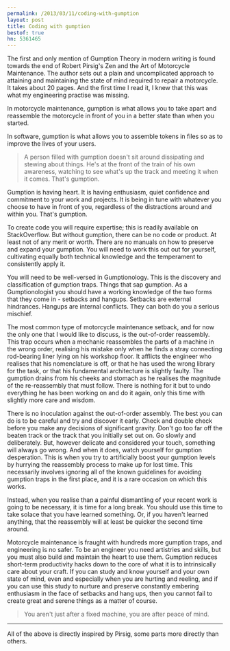 ```yaml
---
permalink: /2013/03/11/coding-with-gumption
layout: post
title: Coding with gumption
bestof: true
hn: 5361465
---
```

The first and only mention of Gumption Theory in modern writing is found towards the end of Robert Pirsig's Zen and the Art of Motorcycle Maintenance. The author sets out a plain and uncomplicated approach to attaining and maintaining the state of mind required to repair a motorcycle. It takes about 20 pages. And the first time I read it, I knew that this was what my engineering practise was missing.

In motorcycle maintenance, gumption is what allows you to take apart and reassemble the motorcycle in front of you in a better state than when you started.

In software, gumption is what allows you to assemble tokens in files so as to improve the lives of your users.

> A person filled with gumption doesn't sit around dissipating and stewing about things. He's at the front of the train of his own awareness, watching to see what's up the track and meeting it when it comes. That's gumption.

Gumption is having heart. It is having enthusiasm, quiet confidence and commitment to your work and projects. It is being in tune with whatever you choose to have in front of you, regardless of the distractions around and within you. That's gumption.

To create code you will require expertise; this is readily available on StackOverflow. But without gumption, there can be no code or product. At least not of any merit or worth. There are no manuals on how to preserve and expand your gumption. You will need to work this out out for yourself, cultivating equally both technical knowledge and the temperament to consistently apply it.

You will need to be well-versed in Gumptionology. This is the discovery and classification of gumption traps. Things that sap gumption. As a Gumptionologist you should have a working knowledge of the two forms that they come in - setbacks and hangups. Setbacks are external hindrances. Hangups are internal conflicts. They can both do you a serious mischief.

The most common type of motorcycle maintenance setback, and for now the only one that I would like to discuss, is the out-of-order reassembly. This trap occurs when a mechanic reassembles the parts of a machine in the wrong order, realising his mistake only when he finds a stray connecting rod-bearing liner lying on his workshop floor. It afflicts the engineer who realises that his nomenclature is off, or that he has used the wrong library for the task, or that his fundamental architecture is slightly faulty. The gumption drains from his cheeks and stomach as he realises the magnitude of the re-reassembly that must follow. There is nothing for it but to undo everything he has been working on and do it again, only this time with slightly more care and wisdom.

There is no inoculation against the out-of-order assembly. The best you can do is to be careful and try and discover it early. Check and double check before you make any decisions of significant gravity. Don't go too far off the beaten track or the track that you initially set out on. Go slowly and deliberately. But, however delicate and considered your touch, something will always go wrong. And when it does, watch yourself for gumption desperation. This is when you try to artificially boost your gumption levels by hurrying the reassembly process to make up for lost time. This necessarily involves ignoring all of the known guidelines for avoiding gumption traps in the first place, and it is a rare occasion on which this works.

Instead, when you realise than a painful dismantling of your recent work is going to be necessary, it is time for a long break. You should use this time to take solace that you have learned something. Or, if you haven't learned anything, that the reassembly will at least be quicker the second time around.
 
Motorcycle maintenance is fraught with hundreds more gumption traps, and engineering is no safer. To be an engineer you need artistries and skills, but you must also build and maintain the heart to use them. Gumption reduces short-term productivity hacks down to the core of what it is to intrinsically care about your craft. If you can study and know yourself and your own state of mind, even and especially when you are hurting and reeling, and if you can use this study to nurture and preserve constantly embering enthusiasm in the face of setbacks and hang ups, then you cannot fail to create great and serene things as a matter of course.

> You aren't just after a fixed machine, you are after peace of mind.

-----

All of the above is directly inspired by Pirsig, some parts more directly than others.
